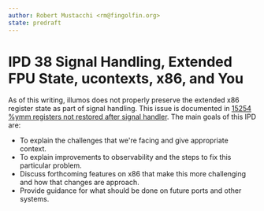 ```yaml
---
author: Robert Mustacchi <rm@fingolfin.org>
state: predraft
---
```


# IPD 38 Signal Handling, Extended FPU State, ucontexts, x86, and You

As of this writing, illumos does not properly preserve the extended x86
register state as part of signal handling. This issue is documented in
[15254 %ymm registers not restored after signal
handler](https://www.illumos.org/issues/15254). The main goals of this
IPD are:

* To explain the challenges that we're facing and give appropriate
  context.
* To explain improvements to observability and the steps to fix this
  particular problem.
* Discuss forthcoming features on x86 that make this more challenging
  and how that changes are approach.
* Provide guidance for what should be done on future ports and other
  systems.
